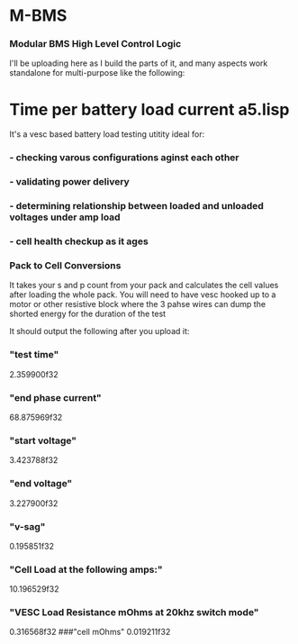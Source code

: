 # M-BMS
### Modular BMS High Level Control Logic
I'll be uploading here as I build the parts of it, and many aspects work standalone for multi-purpose like the following:

# Time per battery load current a5.lisp
It's a vesc based battery load testing utitity ideal for:
###  - checking varous configurations aginst each other
###  - validating power delivery
###  - determining relationship between loaded and unloaded voltages under amp load
###  - cell health checkup as it ages

### Pack to Cell Conversions
It takes your s and p count from your pack and calculates the cell values after loading the whole pack.
You will need to have vesc hooked up to a motor or other resistive block where the 3 pahse wires can dump the shorted energy for the duration of the test

It should output the following after you upload it:
### "test time"
2.359900f32
### "end phase current"
68.875969f32
### "start voltage"
3.423788f32
### "end voltage"
3.227900f32
### "v-sag"
0.195851f32
### "Cell Load at the following amps:"
10.196529f32
### "VESC Load Resistance mOhms at 20khz switch mode"
0.316568f32
###"cell mOhms"
0.019211f32
